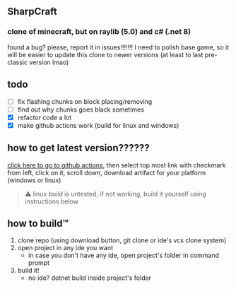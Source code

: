 ﻿## SharpCraft
### clone of minecraft, but on raylib (5.0) and c# (.net 8)

found a bug? please, report it in issues!!!!!!!
I need to polish base game, so it will be easier to update this clone
to newer versions (at least to last pre-classic version lmao)

## todo
- [ ] fix flashing chunks on block placing/removing
- [ ] find out why chunks goes black sometimes
- [x] refactor code a lot
- [x] make github actions work (build for linux and windows)

## how to get latest version??????
[click here to go to github actions](https://github.com/danilwhale/SharpCraft/actions/),
then select top most link with checkmark from left, click on it, scroll down, download artifact for your platform (windows or linux)
> ⚠️ linux build is untested, if not working, build it yourself using instructions below

## how to build™
1. clone repo (using download button, git clone or ide's vcs clone system)
2. open project in any ide you want
   - in case you don't have any ide, open project's folder in command prompt
3. build it!
   - no ide? dotnet build inside project's folder
